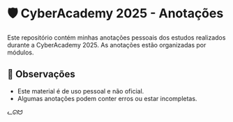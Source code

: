 # 🛡️ CyberAcademy 2025 - Anotações
Este repositório contém minhas anotações pessoais dos estudos realizados durante a CyberAcademy 2025. As anotações estão organizadas por módulos.

## 📌 Observações
- Este material é de uso pessoal e não oficial.
- Algumas anotações podem conter erros ou estar incompletas.

ᓚᘏᗢ
